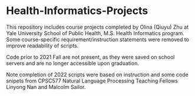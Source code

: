 # Health-Informatics-Projects

This repository includes course projects completed by Olina (Qiuyu) Zhu at Yale University School of Public Health, M.S. Health Informatics program. Some course-specific requirement/instruction statements were removed to improve readability of scripts. 

Code prior to 2021 Fall are not present, as they were saved on school servers and are no longer accessible upon graduation.

Note completion of 2022 scripts were based on instruction and some code snipets from CPSC577 Natural Language Processing Teaching Fellows Linyong Nan and Malcolm Sailor. 
